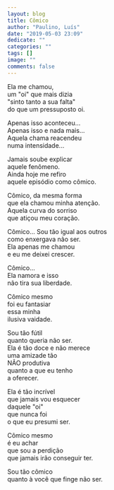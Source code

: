 ```yaml
---
layout: blog
title: Cômico
author: "Paulino, Luís"
date: "2019-05-03 23:09"
dedicate: ""
categories: ""
tags: []
image: ""
comments: false
---
```


Ela me chamou,\
um "oi" que mais dizia\
"sinto tanto a sua falta"\
do que um pressuposto oi.

Apenas isso aconteceu...\
Apenas isso e nada mais...\
Aquela chama reacendeu\
numa intensidade...

Jamais soube explicar\
aquele fenômeno.\
Ainda hoje me refiro\
aquele episódio como cômico.

Cômico, da mesma forma\
que ela chamou minha atenção.\
Aquela curva do sorriso\
que atiçou meu coração.

Cômico... Sou tão igual aos outros\
como enxergava não ser.\
Ela apenas me chamou\
e eu me deixei crescer.

Cômico...\
Ela namora e isso\
não tira sua liberdade.

Cômico mesmo\
foi eu fantasiar\
essa minha\
ilusiva vaidade.

Sou tão fútil\
quanto queria não ser.\
Ela é tão doce e não merece\
uma amizade tão\
NÃO produtiva\
quanto a que eu tenho\
a oferecer.

Ela é tão incrível\
que jamais vou esquecer\
daquele "oi"\
que nunca foi\
o que eu presumi ser.

Cômico mesmo\
é eu achar\
que sou a perdição\
que jamais irão conseguir ter.

Sou tão cômico\
quanto à você que finge não ser.
